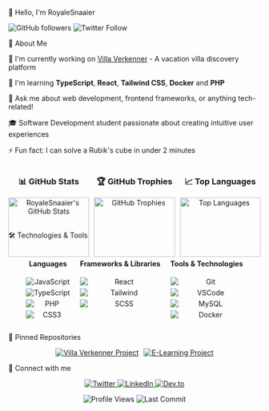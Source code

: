 👋 Hello, I'm RoyaleSnaaier
<p>
  <img src="https://img.shields.io/github/followers/RoyaleSnaaier?style=social" alt="GitHub followers"/>
  <img src="https://img.shields.io/twitter/follow/RoyaleSnaaier?style=social" alt="Twitter Follow"/>
</p>

💫 About Me

<div align="left">

🔭 I'm currently working on [Villa Verkenner](https://github.com/roc-ica/l7-pro-3-vakantie-villa-verkenner-2023-cannibal-coders) - A vacation villa discovery platform  
  
🌱 I'm learning **TypeScript**, **React**, **Tailwind CSS**, **Docker** and **PHP**  
  
💬 Ask me about web development, frontend frameworks, or anything tech-related!  
  
🎓 Software Development student passionate about creating intuitive user experiences  
  
⚡ Fun fact: I can solve a Rubik's cube in under 2 minutes  

</div>

<div style="display: flex; justify-content: space-between; gap: 10px;">
  <!-- GitHub Stats -->
  <div style="width: 33%;">
    <h3 align="center">📊 GitHub Stats</h3>
    <p align="center">
      <img src="https://github-readme-stats-git-masterrstaa-rickstaa.vercel.app/api?username=RoyaleSnaaier&show_icons=true&theme=radical" alt="RoyaleSnaaier's GitHub Stats" width="100%" />
    </p>
  </div>
  
  <!-- GitHub Trophies -->
  <div style="width: 33%;">
    <h3 align="center">🏆 GitHub Trophies</h3>
    <p align="center">
      <img src="https://github-profile-trophy.vercel.app/?username=RoyaleSnaaier&theme=onedark&row=2&column=3" alt="GitHub Trophies" width="100%" />
    </p>
  </div>
  
  <!-- Top Languages -->
  <div style="width: 33%;">
    <h3 align="center">📈 Top Languages</h3>
    <p align="center">
      <img src="https://github-readme-stats-git-masterrstaa-rickstaa.vercel.app/api/top-langs/?username=RoyaleSnaaier&layout=compact&theme=radical" alt="Top Languages" width="100%" />
    </p>
  </div>
</div>

🛠️ Technologies & Tools

<div align="center" style="display: flex; justify-content: center; gap: 20px;">
  <!-- Languages Column -->
  <div>
    <h4>Languages</h4>
    <p style="display: flex; flex-direction: column; gap: 5px;">
      <img src="https://img.shields.io/badge/JavaScript-F7DF1E?style=for-the-badge&logo=javascript&logoColor=black" alt="JavaScript"/>
      <img src="https://img.shields.io/badge/TypeScript-3178C6?style=for-the-badge&logo=typescript&logoColor=white" alt="TypeScript"/>
      <img src="https://img.shields.io/badge/PHP-777BB4?style=for-the-badge&logo=php&logoColor=white" alt="PHP"/>
      <img src="https://img.shields.io/badge/CSS3-1572B6?style=for-the-badge&logo=css3&logoColor=white" alt="CSS3"/>
    </p>
  </div>
  
  <!-- Frameworks Column -->
  <div>
    <h4>Frameworks & Libraries</h4>
    <p style="display: flex; flex-direction: column; gap: 5px;">
      <img src="https://img.shields.io/badge/React-61DAFB?style=for-the-badge&logo=react&logoColor=black" alt="React"/>
      <img src="https://img.shields.io/badge/Tailwind_CSS-38B2AC?style=for-the-badge&logo=tailwind-css&logoColor=white" alt="Tailwind"/>
      <img src="https://img.shields.io/badge/SASS-CC6699?style=for-the-badge&logo=sass&logoColor=white" alt="SCSS"/>
    </p>
  </div>
  
  <!-- Tools Column -->
  <div>
    <h4>Tools & Technologies</h4>
    <p style="display: flex; flex-direction: column; gap: 5px;">
      <img src="https://img.shields.io/badge/Git-F05032?style=for-the-badge&logo=git&logoColor=white" alt="Git"/>
      <img src="https://img.shields.io/badge/VS_Code-007ACC?style=for-the-badge&logo=visual-studio-code&logoColor=white" alt="VSCode"/>
      <img src="https://img.shields.io/badge/MySQL-4479A1?style=for-the-badge&logo=mysql&logoColor=white" alt="MySQL"/>
      <img src="https://img.shields.io/badge/Docker-2496ED?style=for-the-badge&logo=docker&logoColor=white" alt="Docker"/>
    </p>
  </div>
</div>

<!--START_SECTION:activity-->
<!-- This section will be automatically populated with your recent GitHub activities using a GitHub Action -->
<!--END_SECTION:activity-->

📌 Pinned Repositories
<p align="center" style="display: flex; justify-content: center; gap: 10px;">
    <a href="https://github.com/roc-ica/l7-pro-3-vakantie-villa-verkenner-2023-cannibal-coders">
        <img src="https://github-readme-stats-git-masterrstaa-rickstaa.vercel.app/api/pin/?username=roc-ica&repo=l7-pro-3-vakantie-villa-verkenner-2023-cannibal-coders&theme=radical" alt="Villa Verkenner Project"/>
    </a>
    <a href="https://github.com/roc-ica/l7-pro-2-e-learning-2023-RoyaleSnaaier">
        <img src="https://github-readme-stats.vercel.app/api/pin/?username=roc-ica&repo=l7-pro-2-e-learning-2023-RoyaleSnaaier&theme=radical" alt="E-Learning Project"/>
    </a>
</p>

📱 Connect with me
<p align="center">
  <a href="https://twitter.com/RoyaleSnaaier">
    <img src="https://img.shields.io/badge/-Twitter-1DA1F2?style=for-the-badge&logo=twitter&logoColor=white" alt="Twitter"/>
  </a>
  <a href="https://www.linkedin.com/in/ingmar-van-rheenen-0a9392290/">
    <img src="https://img.shields.io/badge/-LinkedIn-0077B5?style=for-the-badge&logo=linkedin&logoColor=white" alt="LinkedIn"/>
  </a>
  <a href="https://dev.to/royalesnaaier">
    <img src="https://img.shields.io/badge/-Dev.to-0A0A0A?style=for-the-badge&logo=dev.to&logoColor=white" alt="Dev.to"/>
  </a>
</p>

<div align="center">
  <img src="https://komarev.com/ghpvc/?username=RoyaleSnaaier&color=green" alt="Profile Views"/>
  <img src="https://img.shields.io/github/last-commit/RoyaleSnaaier/RoyaleSnaaier" alt="Last Commit"/>
</div>
